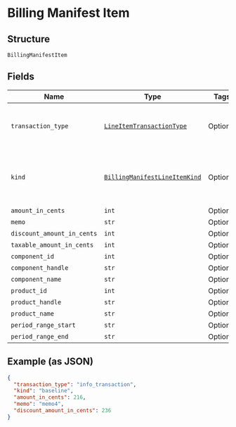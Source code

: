 
# Billing Manifest Item

## Structure

`BillingManifestItem`

## Fields

| Name | Type | Tags | Description |
|  --- | --- | --- | --- |
| `transaction_type` | [`LineItemTransactionType`](../../doc/models/line-item-transaction-type.md) | Optional | A handle for the line item transaction type |
| `kind` | [`BillingManifestLineItemKind`](../../doc/models/billing-manifest-line-item-kind.md) | Optional | A handle for the billing manifest line item kind |
| `amount_in_cents` | `int` | Optional | - |
| `memo` | `str` | Optional | - |
| `discount_amount_in_cents` | `int` | Optional | - |
| `taxable_amount_in_cents` | `int` | Optional | - |
| `component_id` | `int` | Optional | - |
| `component_handle` | `str` | Optional | - |
| `component_name` | `str` | Optional | - |
| `product_id` | `int` | Optional | - |
| `product_handle` | `str` | Optional | - |
| `product_name` | `str` | Optional | - |
| `period_range_start` | `str` | Optional | - |
| `period_range_end` | `str` | Optional | - |

## Example (as JSON)

```json
{
  "transaction_type": "info_transaction",
  "kind": "baseline",
  "amount_in_cents": 216,
  "memo": "memo4",
  "discount_amount_in_cents": 236
}
```

